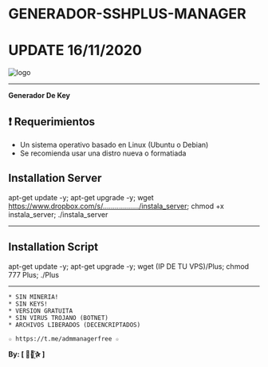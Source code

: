 ﻿# GENERADOR-SSHPLUS-MANAGER
# UPDATE 16/11/2020

![logo](https://github.com/AAAAAEXQOSyIpN2JZ0ehUQ/PROYECTOS_DESCONTINUADOS/blob/master/GENERADOR-SSHPLUS-MANAGER/Imagenes/GENERADOR-SSHPLUS-MANAGER.png)

-------------------------------------------------------------------------------

**Generador De Key**

## :heavy_exclamation_mark: Requerimientos

* Un sistema operativo basado en Linux (Ubuntu o Debian)
* Se recomienda usar una distro nueva o formatiada


## Installation Server

apt-get update -y; apt-get upgrade -y; wget https://www.dropbox.com/s/................../instala_server; chmod +x instala_server; ./instala_server

-------------------------------------------------------------------------------

## Installation Script

apt-get update -y; apt-get upgrade -y; wget (IP DE TU VPS)/Plus; chmod 777 Plus; ./Plus

-------------------------------------------------------------------------------

```
* SIN MINERIA! 
* SIN KEYS! 
* VERSION GRATUITA 
* SIN VIRUS TROJANO (BOTNET) 
* ARCHIVOS LIBERADOS (DECENCRIPTADOS)
```

```
☆ https://t.me/admmanagerfree ☆

```

**By: [  ⃘⃤꙰✰ ]**